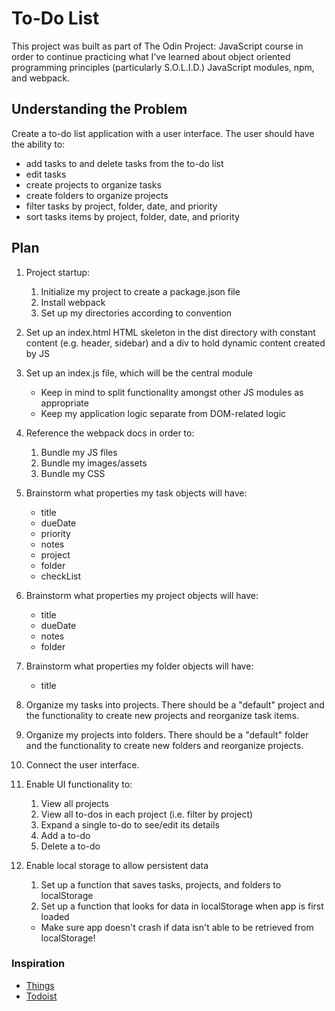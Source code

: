 # To-Do List

This project was built as part of The Odin Project: JavaScript course in order to continue practicing what I've learned about object oriented programming principles (particularly S.O.L.I.D.) JavaScript modules, npm, and webpack.

## Understanding the Problem

Create a to-do list application with a user interface. The user should have the ability to:
- add tasks to and delete tasks from the to-do list
- edit tasks
- create projects to organize tasks
- create folders to organize projects
- filter tasks by project, folder, date, and priority
- sort tasks items by project, folder, date, and priority

## Plan

1. Project startup:
   1. Initialize my project to create a package.json file
   1. Install webpack
   1. Set up my directories according to convention

1. Set up an index.html HTML skeleton in the dist directory with constant content (e.g. header, sidebar) and a div to hold dynamic content created by JS

1. Set up an index.js file, which will be the central module
   - Keep in mind to split functionality amongst other JS modules as appropriate
   - Keep my application logic separate from DOM-related logic

1. Reference the webpack docs in order to:
   1. Bundle my JS files
   1. Bundle my images/assets
   1. Bundle my CSS

1. Brainstorm what properties my task objects will have:
   - title
   - dueDate
   - priority
   - notes
   - project
   - folder
   - checkList

1. Brainstorm what properties my project objects will have:
   - title
   - dueDate
   - notes
   - folder

1. Brainstorm what properties my folder objects will have:
   - title

1. Organize my tasks into projects. There should be a "default" project and the functionality to create new projects and reorganize task items.

1. Organize my projects into folders. There should be a "default" folder and the functionality to create new folders and reorganize projects.

1. Connect the user interface.

1. Enable UI functionality to:
   1. View all projects
   1. View all to-dos in each project (i.e. filter by project)
   1. Expand a single to-do to see/edit its details
   1. Add a to-do
   1. Delete a to-do

1. Enable local storage to allow persistent data
   1. Set up a function that saves tasks, projects, and folders to localStorage
   1. Set up a function that looks for data in localStorage when app is first loaded
   - Make sure app doesn't crash if data isn't able to be retrieved from localStorage!

### Inspiration

- <a href="https://culturedcode.com/things/">Things</a>
- <a href="https://todoist.com/">Todoist</a>